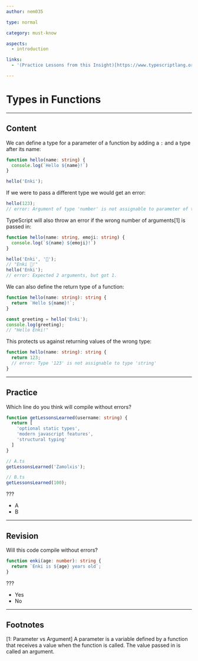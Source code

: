 ```yaml
---
author: nem035

type: normal

category: must-know

aspects:
  - introduction

links:
  - '(Practice Lessons from this Insight)[https://www.typescriptlang.org/play/index.html?ssl=1&ssc=1&pln=7&pc=14#code/GYVwdgxgLglg9mABACwKYBt1wBRgIYC2qAXIgM5QBOMYA5gDSKoFwBWMpF1dAlJ1TVqIA3gChEiSqighKSAAYASYfiIBfRMuZsYagITyA3KLWjREBBUS0p0wYgC8KDFmwByAKJgA1jDeM3QF4NwGkdtx5jCzAyOHRUADosWmwbVDteYwB6DMQAIi9fRBC9HKA]{website}'

---
```


# Types in Functions

---
## Content

We can define a type for a parameter of a function by adding a `:` and a type after its name:

```ts
function hello(name: string) {
  console.log(`Hello ${name}!`)
}

hello('Enki');
```

If we were to pass a different type we would get an error:

```ts
hello(123);
// error: Argument of type 'number' is not assignable to parameter of type 'string'.
```

TypeScript will also throw an error if the wrong number of arguments[1] is passed in:

```ts
function hello(name: string, emoji: string) {
  console.log(`${name} ${emoji}!`)
}

hello('Enki', '👋');
// "Enki 👋!"
hello('Enki');
// error: Expected 2 arguments, but got 1.
```

We can also define the return type of a function:

```ts
function hello(name: string): string {
  return `Hello ${name}!`;
}

const greeting = hello('Enki');
console.log(greeting);
// "Hello Enki!"
```

This protects us against returning values of the wrong type:

```ts
function hello(name: string): string {
  return 123;
  // error: Type '123' is not assignable to type 'string'
}
```

---
## Practice

Which line do you think will compile without errors?

```ts
function getLessonsLearned(username: string) {
  return [
    'optional static types',
    'modern javascript features',
    'structural typing'
  ]
}

// A.ts
getLessonsLearned('Zamolxis');

// B.ts
getLessonsLearned(100);
```

???

* A
* B

---
## Revision

Will this code compile without errors?

```ts
function enki(age: number): string {
  return `Enki is ${age} years old`;
}
```

???

* Yes
* No

---
## Footnotes

[1: Parameter vs Argument]
A parameter is a variable defined by a function that receives a value when the function is called. The value passed in is called an argument.
